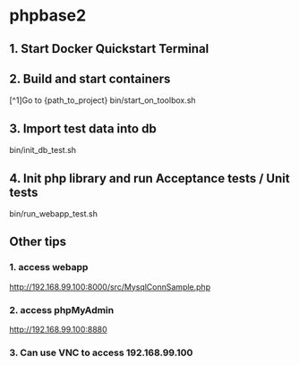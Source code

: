 # phpbase2

## 1. Start Docker Quickstart Terminal

## 2. Build and start containers
[^1]Go to {path_to_project}
bin/start_on_toolbox.sh

## 3. Import test data into db
bin/init_db_test.sh

## 4. Init php library and run Acceptance tests / Unit tests
bin/run_webapp_test.sh

## Other tips
### 1. access webapp
http://192.168.99.100:8000/src/MysqlConnSample.php

### 2. access phpMyAdmin
http://192.168.99.100:8880

### 3. Can use VNC to access 192.168.99.100


